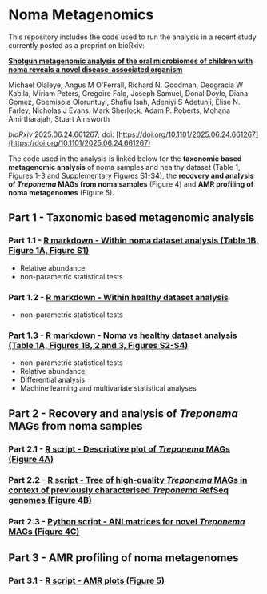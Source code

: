 # Noma Metagenomics

This repository includes the code used to run the analysis in a recent study currently posted as a preprint on bioRxiv:

[**Shotgun metagenomic analysis of the oral microbiomes of children with noma reveals a novel disease-associated organism**](https://doi.org/10.1101/2025.06.24.661267)

Michael Olaleye, Angus M O'Ferrall, Richard N. Goodman, Deogracia W Kabila, Miriam Peters, Gregoire Falq, Joseph Samuel, Donal Doyle, Diana Gomez, Gbemisola Oloruntuyi, Shafiu Isah, Adeniyi S Adetunji, Elise N. Farley, Nicholas J Evans, Mark Sherlock, Adam P. Roberts, Mohana Amirtharajah, Stuart Ainsworth

*bioRxiv* 2025.06.24.661267; doi: [https://doi.org/10.1101/2025.06.24.661267](https://doi.org/10.1101/2025.06.24.661267)

The code used in the analysis is linked below for the **taxonomic based metagenomic analysis** of noma samples and healthy dataset (Table 1, Figures 1-3 and Supplementary Figures S1-S4), the **recovery and analysis of *Treponema* MAGs from noma samples** (Figure 4) and  **AMR profiling of noma metagenomes** (Figure 5).

## Part 1 - Taxonomic based metagenomic analysis

### Part 1.1 - [R markdown - Within noma dataset analysis (Table 1B, Figure 1A, Figure S1)](https://rngoodman.github.io/noma-metagenomics/code/Noma_swab_vs_saliva.html)
* Relative abundance
* non-parametric statistical tests

### Part 1.2 - [R markdown - Within healthy dataset analysis](https://rngoodman.github.io/noma-metagenomics/code/Healthy_vs_healthy.html)
* non-parametric statistical tests 

### Part 1.3 - [R markdown - Noma vs healthy dataset analysis (Table 1A, Figures 1B, 2 and 3, Figures S2-S4)](https://rngoodman.github.io/noma-metagenomics/code/Noma_vs_healthy.html)
* non-parametric statistical tests 
* Relative abundance
* Differential analysis
* Machine learning and multivariate statistical analyses

## Part 2 - Recovery and analysis of *Treponema* MAGs from noma samples

### Part 2.1 - [R script - Descriptive plot of *Treponema* MAGs (Figure 4A)](https://github.com/rngoodman/noma-metagenomics/blob/main/code/Treponema_MAGs.R)

### Part 2.2 - [R script - Tree of high-quality *Treponema* MAGs in context of previously characterised *Treponema* RefSeq genomes (Figure 4B)](https://github.com/rngoodman/noma-metagenomics/blob/main/code/tree.R)

### Part 2.3 - [Python script - ANI matrices for novel *Treponema* MAGs (Figure 4C)](https://github.com/rngoodman/noma-metagenomics/blob/main/code/ANI_visualisation_multi.py)

## Part 3 - AMR profiling of noma metagenomes

### Part 3.1 - [R script - AMR plots (Figure 5)](https://github.com/rngoodman/noma-metagenomics/blob/main/code/ARGs.R)
